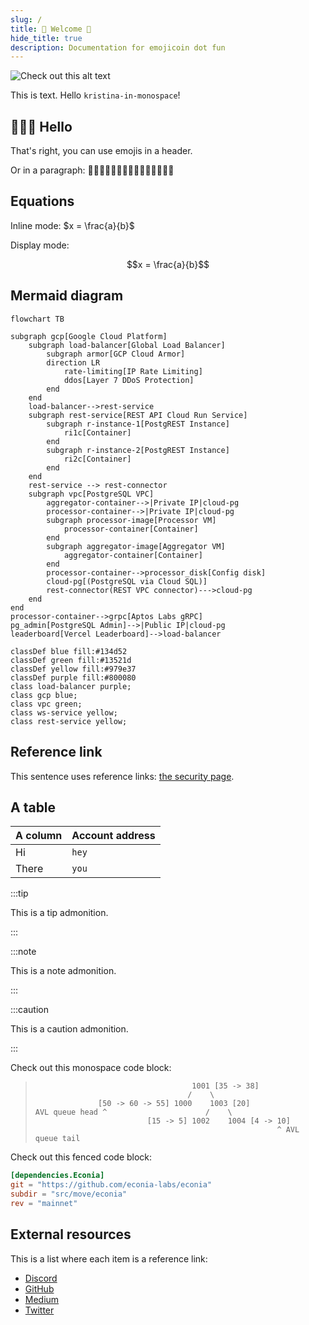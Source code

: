 ```yaml
---
slug: /
title: 🍆 Welcome 🍆
hide_title: true
description: Documentation for emojicoin dot fun
---
```


![Check out this alt text](/img/banner.svg)

This is text. Hello `kristina-in-monospace`!

## 🍆🍆🍆 Hello

That's right, you can use emojis in a header.

Or in a paragraph: 🍆🍆🍆🍆🍆🍆🍆🍆🍆🍆🍆🍆🍆🍆🍆

## Equations

Inline mode: $x = \frac{a}{b}$

Display mode:

$$x = \frac{a}{b}$$

## Mermaid diagram

```mermaid
flowchart TB

subgraph gcp[Google Cloud Platform]
    subgraph load-balancer[Global Load Balancer]
        subgraph armor[GCP Cloud Armor]
        direction LR
            rate-limiting[IP Rate Limiting]
            ddos[Layer 7 DDoS Protection]
        end
    end
    load-balancer-->rest-service
    subgraph rest-service[REST API Cloud Run Service]
        subgraph r-instance-1[PostgREST Instance]
            ri1c[Container]
        end
        subgraph r-instance-2[PostgREST Instance]
            ri2c[Container]
        end
    end
    rest-service --> rest-connector
    subgraph vpc[PostgreSQL VPC]
        aggregator-container-->|Private IP|cloud-pg
        processor-container-->|Private IP|cloud-pg
        subgraph processor-image[Processor VM]
            processor-container[Container]
        end
        subgraph aggregator-image[Aggregator VM]
            aggregator-container[Container]
        end
        processor-container-->processor_disk[Config disk]
        cloud-pg[(PostgreSQL via Cloud SQL)]
        rest-connector(REST VPC connector)--->cloud-pg
    end
end
processor-container-->grpc[Aptos Labs gRPC]
pg_admin[PostgreSQL Admin]-->|Public IP|cloud-pg
leaderboard[Vercel Leaderboard]-->load-balancer

classDef blue fill:#134d52
classDef green fill:#13521d
classDef yellow fill:#979e37
classDef purple fill:#800080
class load-balancer purple;
class gcp blue;
class vpc green;
class ws-service yellow;
class rest-service yellow;
```

## Reference link

This sentence uses reference links: [the security page].

## A table

| A column | Account address |
| -------- | --------------- |
| Hi       | `hey`           |
| There    | `you`           |

:::tip

This is a tip admonition.

:::

:::note

This is a note admonition.

:::

:::caution

This is a caution admonition.

:::

Check out this monospace code block:

> ```text
>                                    1001 [35 -> 38]
>                                   /    \
>               [50 -> 60 -> 55] 1000    1003 [20]
> AVL queue head ^                      /    \
>                          [15 -> 5] 1002    1004 [4 -> 10]
>                                                       ^ AVL queue tail
> ```

Check out this fenced code block:

```toml
[dependencies.Econia]
git = "https://github.com/econia-labs/econia"
subdir = "src/move/econia"
rev = "mainnet"
```

## External resources

This is a list where each item is a reference link:

- [Discord]
- [GitHub]
- [Medium]
- [Twitter]

[discord]: https://discord.gg/econia
[github]: https://github.com/econia-labs/econia
[the security page]: security
[medium]: https://medium.com/econialabs
[twitter]: https://twitter.com/econialabs
